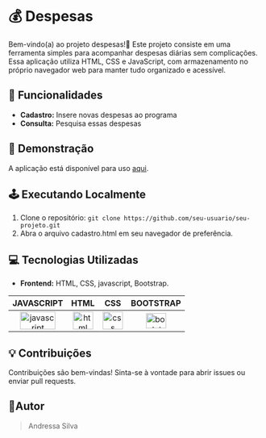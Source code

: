 # 💰 Despesas

Bem-vindo(a) ao projeto despesas!👋 Este projeto consiste em uma ferramenta simples para acompanhar despesas diárias sem complicações. Essa aplicação utiliza HTML, CSS e JavaScript, com armazenamento no próprio navegador web para manter tudo organizado e acessível.

## 📌 Funcionalidades

- **Cadastro:** Insere novas despesas ao programa
- **Consulta:** Pesquisa essas despesas

## 🌝 Demonstração

A aplicação está disponível para uso [aqui](https://despesas-rep.onrender.com/cadastro.html).


## 🕹 Executando Localmente

1. Clone o repositório: `git clone https://github.com/seu-usuario/seu-projeto.git`
3. Abra o arquivo cadastro.html em seu navegador de preferência.

## 💻 Tecnologias Utilizadas

- **Frontend:** HTML, CSS, javascript, Bootstrap.
  
JAVASCRIPT | HTML | CSS | BOOTSTRAP 
:------:  | :------: | :------: | :------: 
<img align="center" alt="javascript" height="35em" width="70em" src="https://cdn.discordapp.com/attachments/805220480566165514/1219028888877928479/JavaScript-Logo.png?ex=66a40f9f&is=66a2be1f&hm=1145073c86b17cb3c1ee4183d01292ea831a0f2e67cece434ab60cba261d505b&" /> | <img align="center" alt="html" height="35em" width="40em" src="https://cdn.discordapp.com/attachments/805220480566165514/1219028845080875028/HTML5_logo_and_wordmark.svg.png?ex=66a40f95&is=66a2be15&hm=205748a40a20728582835e755f6287576160cfe887db9eec0a26df84a677855b&" /> | <img align="center" alt="css" height="35em" width="40em" src="https://cdn.discordapp.com/attachments/805220480566165514/1219031218444832909/css3-logo-png-transparent.png?ex=66a411ca&is=66a2c04a&hm=0f01f3f85a11f3b03014db16a0aac793298f3865d7607d2ab9d2f2f97f1e7bb3&" /> | <img align="center" alt="bootstrap" height="30em" width="40em" src="https://cdn.discordapp.com/attachments/805220480566165514/1219028889137844244/Bootstrap_logo.svg.png?ex=66a40f9f&is=66a2be1f&hm=d0ca10a6ed143d5401342b21cf726249642e214945bdaa8632ac700e6fe2b622&" />


## 💡 Contribuições

Contribuições são bem-vindas! Sinta-se à vontade para abrir issues ou enviar pull requests.


## 👩Autor
>Andressa Silva



